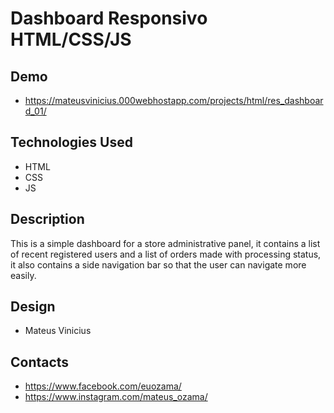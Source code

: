 # Dashboard Responsivo HTML/CSS/JS

## Demo
* https://mateusvinicius.000webhostapp.com/projects/html/res_dashboard_01/

## Technologies Used
* HTML
* CSS
* JS

## Description
This is a simple dashboard for a store administrative panel, it contains a list of recent registered users and a list of orders made with processing status, it also contains a side navigation bar so that the user can navigate more easily.

## Design
* Mateus Vinicius

## Contacts
* https://www.facebook.com/euozama/
* https://www.instagram.com/mateus_ozama/


